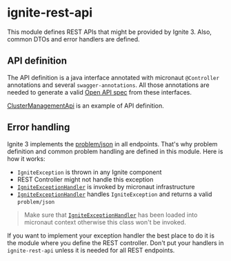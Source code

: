 # ignite-rest-api

This module defines REST APIs that might be provided by Ignite 3. Also, common
DTOs and error handlers are defined.

## API definition

The API definition is a java interface annotated with micronaut `@Controller`  
annotations and several `swagger-annotations`. All those annotations are 
needed to generate a valid [Open API spec](todo) from these interfaces.

[ClusterManagementApi](src/main/java/org/apache/ignite/internal/rest/api/cluster/ClusterManagementApi.java) is an example of API definition.

## Error handling

Ignite 3 implements the [problem/json](todo) in all endpoints. That's why
problem definition and common problem handling are defined in this module. Here is how it works:

- `IgniteException` is thrown in any Ignite component
- REST Controller might not handle this exception 
- [`IgniteExceptionHandler`](src/main/java/org/apache/ignite/internal/rest/exception/handler/IgniteExceptionHandler.java) 
is invoked by micronaut infrastructure
- [`IgniteExceptionHandler`](src/main/java/org/apache/ignite/internal/rest/exception/handler/IgniteExceptionHandler.java)  handles `IgniteException` and returns a valid `problem/json`

> Make sure that [`IgniteExceptionHandler`](src/main/java/org/apache/ignite/internal/rest/exception/handler/IgniteExceptionHandler.java)
> has been loaded into micronaut context otherwise this class won't be invoked.

If you want to implement your exception handler the best place to do it 
is the module where you define the REST controller. Don't put your handlers in
`ignite-rest-api` unless it is needed for all REST endpoints.
